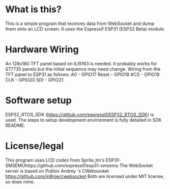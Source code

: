 # What is this?

This is a simple program that receives data from WebSocket and dump them onto an LCD screen. It uses the Espressif
ESP31 (ESP32 Beta) module.

# Hardware Wiring

An 128x160 TFT panel based on ILI9163 is needed. It probably works for ST7735 panels but the initial sequence may need
change. Wiring from the TFT panel to ESP31 as follows:
    A0     - GPIO17
    Reset  - GPIO18
    #CS    - GPIO19
    CLK    - GPIO20
    SDI    - GPIO21
 
# Software setup

ESP32_RTOS_SDK (https://github.com/espressif/ESP32_RTOS_SDK) is used. The steps to setup development environment is fully
detailed in SDK README. 

# License/legal

This program uses LCD codes from Sprite_tm's ESP31-SMSEMUhttps://github.com/espressif/esp31-smsemu
The WebSocket server is based on Putilov Andrey 's CWebsocket https://github.com/m8rge/cwebsocket
Both are licensed under MIT license, so does mine.